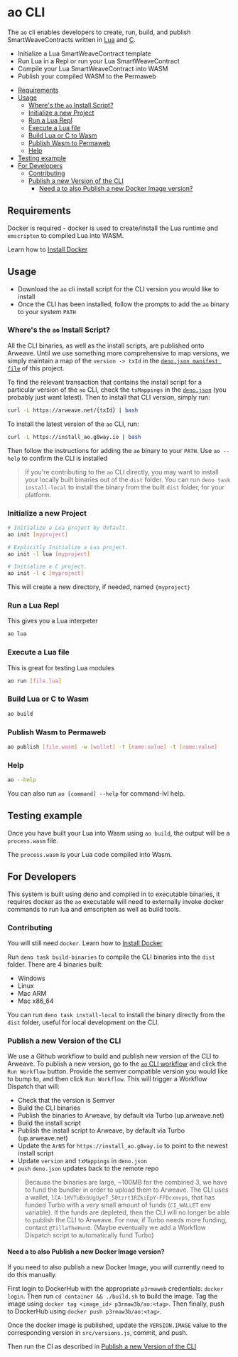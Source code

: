 # ao CLI

The `ao` cli enables developers to create, run, build, and publish
SmartWeaveContracts written in [Lua](https://www.lua.org/) and
[C](https://en.cppreference.com/w/c/language).

- Initialize a Lua SmartWeaveContract template
- Run Lua in a Repl or run your Lua SmartWeaveContract
- Compile your Lua SmartWeaveContract into WASM
- Publish your compiled WASM to the Permaweb

<!-- toc -->

- [Requirements](#requirements)
- [Usage](#usage)
  - [Where's the `ao` Install Script?](#wheres-the-ao-install-script)
  - [Initialize a new Project](#initialize-a-new-project)
  - [Run a Lua Repl](#run-a-lua-repl)
  - [Execute a Lua file](#execute-a-lua-file)
  - [Build Lua or C to Wasm](#build-lua-or-c-to-wasm)
  - [Publish Wasm to Permaweb](#publish-wasm-to-permaweb)
  - [Help](#help)
- [Testing example](#testing-example)
- [For Developers](#for-developers)
  - [Contributing](#contributing)
  - [Publish a new Version of the CLI](#publish-a-new-version-of-the-cli)
    - [Need a to also Publish a new Docker Image version?](#need-a-to-also-publish-a-new-docker-image-version)

<!-- tocstop -->

## Requirements

Docker is required - docker is used to create/install the Lua runtime and
`emscripten` to compiled Lua into WASM.

Learn how to [Install Docker](https://www.docker.com/get-started/)

## Usage

- Download the `ao` cli install script for the CLI version you would like to
  install
- Once the CLI has been installed, follow the prompts to add the `ao` binary to
  your system `PATH`

### Where's the `ao` Install Script?

All the CLI binaries, as well as the install scripts, are published onto
Arweave. Until we use something more comprehensive to map versions, we simply
maintain a map of the `version -> txId` in the
[`deno.json manifest file`](./deno.json) of this project.

To find the relevant transaction that contains the install script for a
particular version of the `ao` CLI, check the `txMappings` in the
[`deno.json`](./deno.json) (you probably just want latest). Then to install that
CLI version, simply run:

```sh
curl -L https://arweave.net/{txId} | bash
```

To install the latest version of the `ao` CLI, run:

```sh
curl -L https://install_ao.g8way.io | bash
```

Then follow the instructions for adding the `ao` binary to your `PATH`. Use
`ao --help` to confirm the CLI is installed

> If you're contributing to the `ao` CLI directly, you may want to install your
> locally built binaries out of the `dist` folder. You can run
> `deno task install-local` to install the binary from the built `dist` folder,
> for your platform.

### Initialize a new Project

```sh
# Initialize a Lua project by default.
ao init [myproject]

# Explicitly Initialize a Lua project.
ao init -l lua [myproject]

# Initialize a C project.
ao init -l c [myproject]
```

This will create a new directory, if needed, named `{myproject}`

### Run a Lua Repl

This gives you a Lua interpeter

```sh
ao lua
```

### Execute a Lua file

This is great for testing Lua modules

```sh
ao run [file.lua]
```

### Build Lua or C to Wasm

```sh
ao build
```

### Publish Wasm to Permaweb

```sh
ao publish [file.wasm] -w [wallet] -t [name:value] -t [name:value]
```

### Help

```sh
ao --help
```

You can also run `ao [command] --help` for command-lvl help.

## Testing example

Once you have built your Lua into Wasm using `ao build`, the output will be a
`process.wasm` file.

The `process.wasm` is your Lua code compiled into Wasm.

## For Developers

This system is built using deno and compiled in to executable binaries, it
requires docker as the `ao` executable will need to externally invoke docker
commands to run lua and emscripten as well as build tools.

### Contributing

You will still need `docker`. Learn how to
[Install Docker](https://www.docker.com/get-started/)

Run `deno task build-binaries` to compile the CLI binaries into the `dist`
folder. There are 4 binaries built:

- Windows
- Linux
- Mac ARM
- Mac x86_64

You can run `deno task install-local` to install the binary directly from the
`dist` folder, useful for local development on the CLI.

### Publish a new Version of the CLI

We use a Github workflow to build and publish new version of the CLI to Arweave.
To publish a new version, go to the
[`ao` CLI workflow](https://github.com/permaweb/ao/actions/workflows/dev-cli.yml)
and click the `Run Workflow` button. Provide the semver compatible version you
would like to bump to, and then click `Run Workflow`. This will trigger a
Workflow Dispatch that will:

- Check that the version is Semver
- Build the CLI binaries
- Publish the binaries to Arweave, by default via Turbo (up.arweave.net)
- Build the install script
- Publish the install script to Arweave, by default via Turbo (up.arweave.net)
- Update the `ArNS` for `https://install_ao.g8way.io` to point to the newest
  install script
- Update `version` and `txMappings` in `deno.json`
- `push` `deno.json` updates back to the remote repo

> Because the binaries are large, ~100MB for the combined 3, we have to fund the
> bundler in order to upload them to Arweave. The CLI uses a wallet,
> `lCA-1KVTuBxbUgUyeT_50tzrt1RZkiEpY-FFDcxmvps`, that has funded Turbo with a
> very small amount of funds (`CI_WALLET` env variable). If the funds are
> depleted, then the CLI will no longer be able to publish the CLI to Arweave.
> For now, if Turbo needs more funding, contact `@TillaTheHun0`. (Maybe
> eventually we add a Workflow Dispatch script to automatically fund Turbo)

#### Need a to also Publish a new Docker Image version?

If you need to also publish a new Docker Image, you will currently need to do
this manually.

First login to DockerHub with the appropriate `p3rmaweb` credentials:
`docker login`. Then run `cd container && ./build.sh` to build the image. Tag
the image using `docker tag <image_id> p3rmaw3b/ao:<tag>`. Then finally, push to
DockerHub using `docker push p3rmaw3b/ao:<tag>`.

Once the docker image is published, update the `VERSION.IMAGE` value to the
corresponding version in `src/versions.js`, commit, and push.

Then run the CI as described in
[Publish a new Version of the CLI](#publish-a-new-version-of-the-cli)
